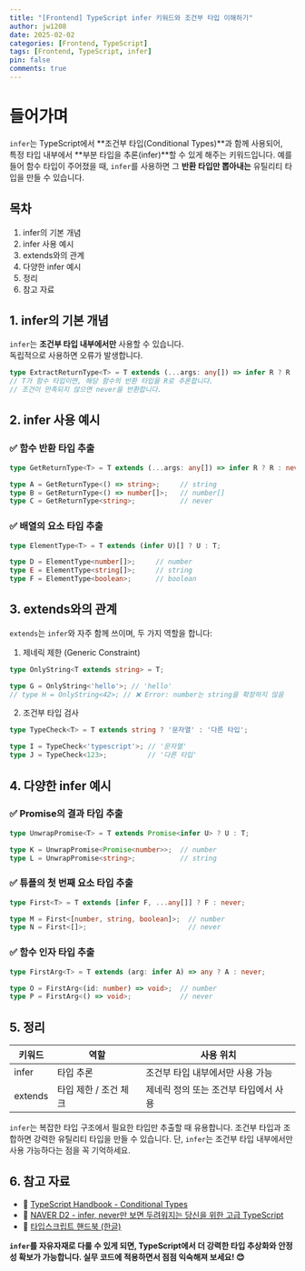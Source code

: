 ```yaml
---
title: "[Frontend] TypeScript infer 키워드와 조건부 타입 이해하기"
author: jw1208
date: 2025-02-02
categories: [Frontend, TypeScript]
tags: [Frontend, TypeScript, infer]
pin: false
comments: true
---
```


# 들어가며

`infer`는 TypeScript에서 **조건부 타입(Conditional Types)**과 함께 사용되어,  
특정 타입 내부에서 **부분 타입을 추론(infer)**할 수 있게 해주는 키워드입니다.
예를 들어 함수 타입이 주어졌을 때, `infer`를 사용하면 그 **반환 타입만 뽑아내는** 유틸리티 타입을 만들 수 있습니다.

## 목차
1. infer의 기본 개념  
2. infer 사용 예시  
3. extends와의 관계  
4. 다양한 infer 예시  
5. 정리  
6. 참고 자료  

## 1. infer의 기본 개념

`infer`는 **조건부 타입 내부에서만** 사용할 수 있습니다.  
독립적으로 사용하면 오류가 발생합니다.

```typescript
type ExtractReturnType<T> = T extends (...args: any[]) => infer R ? R : never;
// T가 함수 타입이면, 해당 함수의 반환 타입을 R로 추론합니다.
// 조건이 만족되지 않으면 never을 반환합니다.
```

## 2. infer 사용 예시

### ✅ 함수 반환 타입 추출
```typescript
type GetReturnType<T> = T extends (...args: any[]) => infer R ? R : never;

type A = GetReturnType<() => string>;     // string
type B = GetReturnType<() => number[]>;   // number[]
type C = GetReturnType<string>;           // never
```

### ✅ 배열의 요소 타입 추출
```typescript
type ElementType<T> = T extends (infer U)[] ? U : T;

type D = ElementType<number[]>;     // number
type E = ElementType<string[]>;     // string
type F = ElementType<boolean>;      // boolean
```

## 3. extends와의 관계

`extends`는 `infer`와 자주 함께 쓰이며, 두 가지 역할을 합니다:

1. 제네릭 제한 (Generic Constraint)
```typescript
type OnlyString<T extends string> = T;

type G = OnlyString<'hello'>; // 'hello'
// type H = OnlyString<42>; // ❌ Error: number는 string을 확장하지 않음
```

2. 조건부 타입 검사
```typescript
type TypeCheck<T> = T extends string ? '문자열' : '다른 타입';

type I = TypeCheck<'typescript'>; // '문자열'
type J = TypeCheck<123>;          // '다른 타입'
```

## 4. 다양한 infer 예시

### ✅ Promise의 결과 타입 추출
```typescript
type UnwrapPromise<T> = T extends Promise<infer U> ? U : T;

type K = UnwrapPromise<Promise<number>>;  // number
type L = UnwrapPromise<string>;           // string
```

### ✅ 튜플의 첫 번째 요소 타입 추출
```typescript
type First<T> = T extends [infer F, ...any[]] ? F : never;

type M = First<[number, string, boolean]>;  // number
type N = First<[]>;                         // never
```

### ✅ 함수 인자 타입 추출
```typescript
type FirstArg<T> = T extends (arg: infer A) => any ? A : never;

type O = FirstArg<(id: number) => void>;  // number
type P = FirstArg<() => void>;            // never
```

## 5. 정리

| 키워드 | 역할 | 사용 위치 |
|--------|------|-----------|
| infer | 타입 추론 | 조건부 타입 내부에서만 사용 가능 |
| extends | 타입 제한 / 조건 체크 | 제네릭 정의 또는 조건부 타입에서 사용 |

`infer`는 복잡한 타입 구조에서 필요한 타입만 추출할 때 유용합니다.
조건부 타입과 조합하면 강력한 유틸리티 타입을 만들 수 있습니다.
단, `infer`는 조건부 타입 내부에서만 사용 가능하다는 점을 꼭 기억하세요.

## 6. 참고 자료
- 📘 [TypeScript Handbook - Conditional Types](https://www.typescriptlang.org/docs/handbook/advanced-types.html#conditional-types)
- 🧠 [NAVER D2 - infer, never만 보면 두려워지는 당신을 위한 고급 TypeScript](https://d2.naver.com/helloworld/4797313)
- 📗 [타입스크립트 핸드북 (한글)](https://typescript-kr.github.io/)

**`infer`를 자유자재로 다룰 수 있게 되면, TypeScript에서 더 강력한 타입 추상화와 안정성 확보가 가능합니다.
실무 코드에 적용하면서 점점 익숙해져 보세요! 😊**